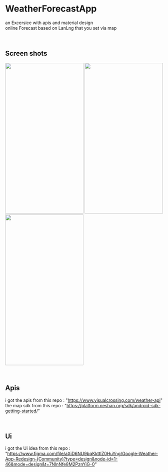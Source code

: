 # WeatherForecastApp
an Excersice with apis and material design <br />
online Forecast based on LanLng that you set via map

<br />

## Screen shots
<img src="https://s8.uupload.ir/files/capture1_dgvl.png" width="250" height="480">    <img src="https://s8.uupload.ir/files/capture2_fp66.png" width="250" height="480">   <img src="https://s8.uupload.ir/files/capture4_udgi.png" width="250" height="480">

<br />

## Apis
i got the apis from this repo : "https://www.visualcrossing.com/weather-api" <br />
the map sdk from this repo : "https://platform.neshan.org/sdk/android-sdk-getting-started/"

<br />

## Ui
i got the Ui idea from this repo :  <br /> "https://www.figma.com/file/aXiD6NU9bqKkttlZ0HuYng/Google-Weather-App-Redesign-(Community)?type=design&node-id=1-46&mode=design&t=7NlnNfe8M2PznYiG-0"

